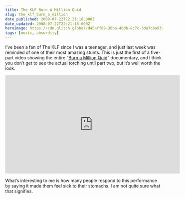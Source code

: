 ```yaml
---
title: The KLF Burn A Million Quid
slug: the_klf_burn_a_million
date_published: 2008-07-22T22:21:18.000Z
date_updated: 2008-07-22T22:21:18.000Z
heroimage: https://cdn.glitch.global/d45aff89-36ba-46db-8c7c-3da7c8a93931/klf-million-quid.jpg?v=1674352718900
tags: [music, absurdity]
---
```


I’ve been a fan of The KLF since I was a teenager, and just last week was reminded of one of their most amazing stunts. This is just the first of a five-part video showing the entire “[Burn a Million Quid](http://en.wikipedia.org/wiki/K_Foundation_Burn_a_Million_Quid)” documentary, and I think you don’t get to see the actual torching until part two, but it’s well worth the look.

<iframe width="560" height="315" src="https://www.youtube-nocookie.com/embed/L9SzDFGbsFI" title="YouTube video player" frameborder="0" allow="accelerometer; autoplay; clipboard-write; encrypted-media; gyroscope; picture-in-picture; web-share" allowfullscreen></iframe>

What’s interesting to me is how many people respond to this performance by saying it made them feel sick to their stomachs. I am not quite sure what that signifies. 

